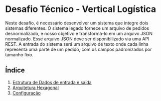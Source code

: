 # Desafio Técnico - Vertical Logística

Neste desafio, é necessário desenvolver um sistema que integre dois sistemas diferentes. O sistema legado fornece um arquivo de pedidos desnormalizado, e nosso objetivo é transformá-lo em um arquivo JSON normalizado. Esse arquivo JSON deve ser disponibilizado via uma API REST. A entrada do sistema será um arquivo de texto onde cada linha representa uma parte de um pedido, com os campos padronizados por tamanho fixo.

## Índice

1. [Estrutura de Dados de entrada e saída](docs/estrutura_de_dados.md)
2. [Arquitetura Hexagonal](docs/arquitetura_hexagona.md)
3. [Configuração](docs/configuracao.md)